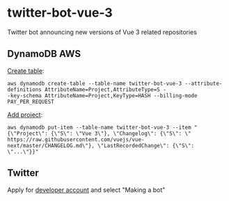 # twitter-bot-vue-3
Twitter bot announcing new versions of Vue 3 related repositories

## DynamoDB AWS
[Create table](https://awscli.amazonaws.com/v2/documentation/api/latest/reference/dynamodb/create-table.html):
```
aws dynamodb create-table --table-name twitter-bot-vue-3 --attribute-definitions AttributeName=Project,AttributeType=S -
-key-schema AttributeName=Project,KeyType=HASH --billing-mode PAY_PER_REQUEST
```

[Add project](https://awscli.amazonaws.com/v2/documentation/api/latest/reference/dynamodb/put-item.html):
```
aws dynamodb put-item --table-name twitter-bot-vue-3 --item "{\"Project\": {\"S\": \"Vue 3\"}, \"Changelog\": {\"S\": \"
https://raw.githubusercontent.com/vuejs/vue-next/master/CHANGELOG.md\"}, \"LastRecordedChange\": {\"S\": \"...\"}}"
```

## Twitter
Apply for [developer account](https://developer.twitter.com/en/apply/user.html) and select "Making a bot"